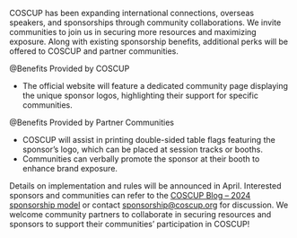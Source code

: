 COSCUP has been expanding international connections, overseas speakers, and sponsorships through community collaborations. We invite communities to join us in securing more resources and maximizing exposure. Along with existing sponsorship benefits, additional perks will be offered to COSCUP and partner communities.

@Benefits Provided by COSCUP

- The official website will feature a dedicated community page displaying the unique sponsor logos, highlighting their support for specific communities.

@Benefits Provided by Partner Communities

- COSCUP will assist in printing double-sided table flags featuring the sponsor’s logo, which can be placed at session tracks or booths.
- Communities can verbally promote the sponsor at their booth to enhance brand exposure.

Details on implementation and rules will be announced in April. Interested sponsors and communities can refer to the [COSCUP Blog – 2024 sponsorship model](https://blog.coscup.org/2024/04/coscup-2024-customized-community.html) or contact [sponsorship@coscup.org](mailto:sponsorship@coscup.org) for discussion. We welcome community partners to collaborate in securing resources and sponsors to support their communities’ participation in COSCUP!
